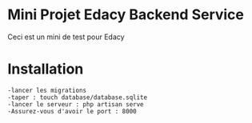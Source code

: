 # Mini Projet Edacy Backend Service
Ceci est un mini de test pour Edacy
# Installation 
    -lancer les migrations 
    -taper : touch database/database.sqlite
    -lancer le serveur : php artisan serve 
    -Assurez-vous d'avoir le port : 8000 